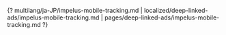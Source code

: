 {? multilang/ja-JP/impelus-mobile-tracking.md | localized/deep-linked-ads/impelus-mobile-tracking.md | pages/deep-linked-ads/impelus-mobile-tracking.md ?}
